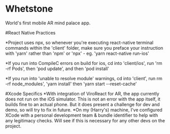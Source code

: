 # Whetstone
World's first mobile AR mind palace app.

#React Native Practices

*Project uses npx, so whenever you're executing react-native terminal commands within the 'client' folder, make sure you preface your instruction with 'yarn' rather than 'npm' or 'npx' - eg. 'yarn react-native run-ios'

*If you run into CompileC errors on build for ios, cd into 'client/ios', run 'rm -rf Pods', then 'pod update', and then 'pod install'

*If you run into 'unable to resolve module' warnings, cd into 'client', run rm -rf node_modules', 'yarn install' then 'yarn start --reset-cache'

#Xcode Specifics
*With integration of ViroReact for AR, the app currently does not run on the iOS simulator. This is not an error with the app itself, it builds fine to an actual phone. But it does present a challenge for dev and demo, so will try to fix in future.
*On my (Harry's) machine, I've configured XCode with a personal development team & bundle identifier to help with any legitimacy checks. Will see if this is necessary for any other devs on the project.

